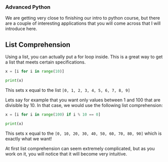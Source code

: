 ### Advanced Python

We are getting very close to finishing our intro to python course, but there are a couple of interesting applications that you will come across that I will introduce here.  

## List Comprehension

Using a list, you can actually put a for loop inside.  This is a great way to get a list that meets certain specifications.  

```python
x = [i for i in range(10)]

print(x)
```
This sets x equal to the list `[0, 1, 2, 3, 4, 5, 6, 7, 8, 9]`

Lets say for example that you want only values between 1 and 100 that are divisible by 10.  In that case, we would use the following list comprehension:
```python
x = [i for i in range(100) if i % 10 == 0]

print(x)
```
This sets x equal to the `[0, 10, 20, 30, 40, 50, 60, 70, 80, 90]` which is exactly what we want!  

At first list comprehension can seem extremely complicated, but as you work on it, you will notice that it will become very intuitive.
